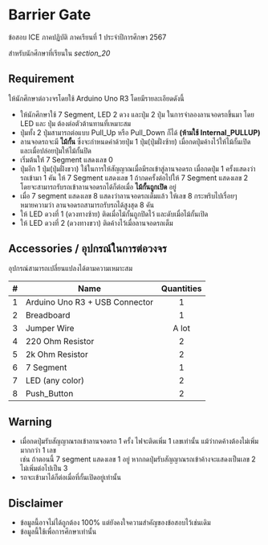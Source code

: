 # Barrier Gate

ข้อสอบ ICE ภาคปฏิบัติ ภาคเรียนที่ 1 ประจำปีการศึกษา 2567  

สำหรับนักศึกษาที่เรียนใน _section_20_

## Requirement

ให้นักศึกษาต่อวงจรโดยใช้ Arduino Uno R3 โดยมีรายละเอียดดังนี้

* ให้นักศึกษาใช้ 7 Segment, LED 2 ดวง และปุ่ม 2 ปุ่ม ในการจำลองลานจอดรถขึ้นมา โดย LED และ ปุ่ม ต้องต่อตัวต้านทานที่เหมาะสม
* ปุ่มทั้ง 2 ปุ่มสามารถต่อแบบ Pull_Up หรือ Pull_Down ก็ได้ __(ห้ามใช้ Internal_PULLUP)__
* ลานจอดรถจะมี __ไม้กั้น__ ซึ่งจะกำหนดค่าด้วยปุ่ม 1 ปุ่ม(ปุ่มฝั่งซ้าย) เมื่อกดปุ่มค้างไว้ให้ไม้กั้นเปิด และเมื่อปล่อยปุ่มให้ไม้กั้นปิด
* เริ่มต้นให้่ 7 Segment แสดงเลข 0
* ปุ่มอีก 1 ปุ่ม(ปุ่มฝั่งขวา) ใช้ในการให้สัญญาณเมื่อมีรถเข้าสู่ลานจอดรถ เมื่อกดปุ่ม 1 ครั้งแสดงว่ารถเข้ามา 1 คัน ให้ 7 Segment แสดงเลข 1 ถ้ากดครั้งต่อไปให้ 7 Segment แสดงเลข 2  
  โดยจะสามารถรับรถเข้าลานจอดรถได้ก็ต่อเมื่อ __ไม้กั้นถูกเปิด__ อยู่
* เมื่อ 7 segment แสดงเลข 8 แสดงว่าลานจอดรถเต็มแล้ว ให้เลข 8 กระพริบไปเรื่อยๆ  
  หมายความว่า ลานจอดรถสามารถรับรถได้สูงสุด 8 คัน
* ให้ LED ดวงที่ 1 (ดวงทางซ้าย) ติดเมื่อไม้กั้นถูกปิดไว้ และดับเมื่อไม้กั้นเปิด
* ให้ LED ดวงที่ 2 (ดวงทางขวา) ติดค้างไว้เมื่อลานจอดรถเต็ม

## Accessories / อุปกรณ์ในการต่อวงจร

อุปกรณ์สามารถเปลี่ยนแปลงได้ตามความเหมาะสม

| # | Name | Quantities|
|---|---|:---:|
| 1 | Arduino Uno R3 + USB Connector | 1 |
| 2 | Breadboard | 1 |
| 3 | Jumper Wire | A lot |
| 4 | 220 Ohm Resistor | 2 |
| 5 | 2k Ohm Resistor | 2 |
| 6 | 7 Segment | 1 |
| 7 | LED (any color) | 2 |
| 8 | Push_Button | 2 |

## Warning

* เมื่อกดปุ่มรับสัญญาณรถเข้าลานจอดรถ 1 ครั้ง ไฟจะติดเพิ่ม 1 เลขเท่านั้น แม้ว่ากดค้างต้องไม่เพิ่มมากกว่า 1 เลข  
  เช่น ถ้าตอนนี้ 7 segment แสดงเลข 1 อยู่ หากกดปุ่มรับสัญญาณรถเข้าค้างจะแสดงเป็นเลข 2 ไม่เพิ่มต่อไปเป็น 3
* รถจะเข้ามาได้ก็ต่อเมื่อที่กั้นเปิดอยู่เท่านั้น

## Disclaimer

* ข้อมูลนี้อาจไม่ได้ถูกต้อง 100% แต่ยังคงใจความสำคัญของข้อสอบไว้เช่นเดิม
* ข้อมูลนี้ใช้เพื่อการศึกษาเท่านั้น


